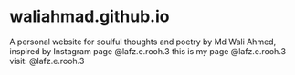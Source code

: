 # waliahmad.github.io
A personal website for soulful thoughts and poetry by Md Wali Ahmed, inspired by Instagram page @lafz.e.rooh.3
this is my page @lafz.e.rooh.3
visit: @lafz.e.rooh.3
